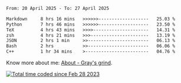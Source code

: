 <!--START_SECTION:waka-->

```txt
From: 20 April 2025 - To: 27 April 2025

Markdown     8 hrs 16 mins   >>>>>>-------------------   25.03 %
Python       7 hrs 46 mins   >>>>>>-------------------   23.50 %
TeX          4 hrs 43 mins   >>>>---------------------   14.31 %
zsh          4 hrs 21 mins   >>>----------------------   13.19 %
JSON         2 hrs 1 min     >>-----------------------   06.13 %
Bash         2 hrs           >>-----------------------   06.06 %
C++          1 hr 34 mins    >------------------------   04.76 %
```

<!--END_SECTION:waka-->

<!-- [![grayxu's github stats](https://github-readme-stats.vercel.app/api?username=grayxu&count_private=true&show_icons=true)](https://github.com/grayxu) -->

Know more about me: [About - Gray's grind](https://www.grayxu.cn/).
<p align="left">
  <a href="https://wakatime.com/@c69eb31e-43a1-463f-8968-c3449e386f57"><img src="https://wakatime.com/badge/user/c69eb31e-43a1-463f-8968-c3449e386f57.svg" title="Total time coded since Feb 28 2023" /></a>
</p>

